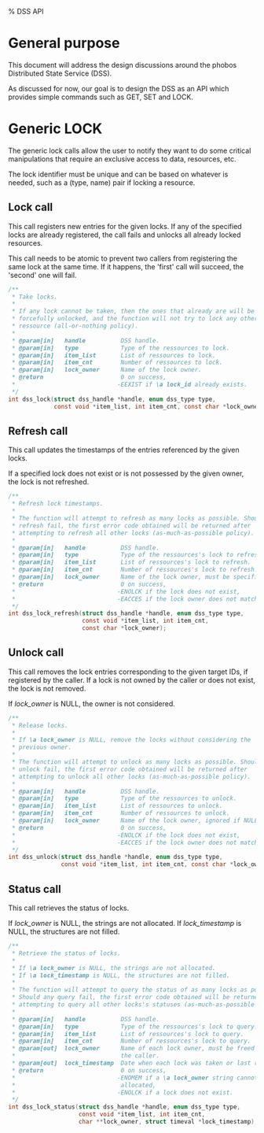 % DSS API

# General purpose
This document will address the design discussions around the phobos Distributed
State Service (DSS).

As discussed for now, our goal is to design the DSS as an API which provides
simple commands such as GET, SET and LOCK.

# Generic LOCK
The generic lock calls allow the user to notify they want to do some critical
manipulations that require an exclusive access to data, resources, etc.

The lock identifier must be unique and can be based on whatever is needed,
such as a (type, name) pair if locking a resource.

## Lock call
This call registers new entries for the given locks. If any of the specified
locks are already registered, the call fails and unlocks all already locked
resources.

This call needs to be atomic to prevent two callers from registering the same
lock at the same time. If it happens, the 'first' call will succeed, the
'second' one will fail.

```c
/**
 * Take locks.
 *
 * If any lock cannot be taken, then the ones that already are will be
 * forcefully unlocked, and the function will not try to lock any other
 * ressource (all-or-nothing policy).
 *
 * @param[in]   handle          DSS handle.
 * @param[in]   type            Type of the ressources to lock.
 * @param[in]   item_list       List of ressources to lock.
 * @param[in]   item_cnt        Number of ressources to lock.
 * @param[in]   lock_owner      Name of the lock owner.
 * @return                      0 on success,
 *                             -EEXIST if \a lock_id already exists.
 */
int dss_lock(struct dss_handle *handle, enum dss_type type,
             const void *item_list, int item_cnt, const char *lock_owner);
```

## Refresh call
This call updates the timestamps of the entries referenced by the given locks.

If a specified lock does not exist or is not possessed by the given owner,
the lock is not refreshed.

```c
/**
 * Refresh lock timestamps.
 *
 * The function will attempt to refresh as many locks as possible. Should any
 * refresh fail, the first error code obtained will be returned after
 * attempting to refresh all other locks (as-much-as-possible policy).
 *
 * @param[in]   handle          DSS handle.
 * @param[in]   type            Type of the ressources's lock to refresh.
 * @param[in]   item_list       List of ressources's lock to refresh.
 * @param[in]   item_cnt        Number of ressources's lock to refresh.
 * @param[in]   lock_owner      Name of the lock owner, must be specified.
 * @return                      0 on success,
 *                             -ENOLCK if the lock does not exist,
 *                             -EACCES if the lock owner does not match.
 */
int dss_lock_refresh(struct dss_handle *handle, enum dss_type type,
                     const void *item_list, int item_cnt,
                     const char *lock_owner);
```

## Unlock call
This call removes the lock entries corresponding to the given target IDs, if
registered by the caller. If a lock is not owned by the caller or does not
exist, the lock is not removed.

If _lock_owner_ is NULL, the owner is not considered.

```c
/**
 * Release locks.
 *
 * If \a lock_owner is NULL, remove the locks without considering the
 * previous owner.
 *
 * The function will attempt to unlock as many locks as possible. Should any
 * unlock fail, the first error code obtained will be returned after
 * attempting to unlock all other locks (as-much-as-possible policy).
 *
 * @param[in]   handle          DSS handle.
 * @param[in]   type            Type of the ressources to unlock.
 * @param[in]   item_list       List of ressources to unlock.
 * @param[in]   item_cnt        Number of ressources to unlock.
 * @param[in]   lock_owner      Name of the lock owner, ignored if NULL.
 * @return                      0 on success,
 *                             -ENOLCK if the lock does not exist,
 *                             -EACCES if the lock owner does not match.
 */
int dss_unlock(struct dss_handle *handle, enum dss_type type,
               const void *item_list, int item_cnt, const char *lock_owner);
```

## Status call
This call retrieves the status of locks.

If _lock_owner_ is NULL, the strings are not allocated.
If _lock_timestamp_ is NULL, the structures are not filled.

```c
/**
 * Retrieve the status of locks.
 *
 * If \a lock_owner is NULL, the strings are not allocated.
 * If \a lock_timestamp is NULL, the structures are not filled.
 *
 * The function will attempt to query the status of as many locks as possible.
 * Should any query fail, the first error code obtained will be returned after
 * attempting to query all other locks's statuses (as-much-as-possible policy).
 *
 * @param[in]   handle          DSS handle.
 * @param[in]   type            Type of the ressources's lock to query.
 * @param[in]   item_list       List of ressources's lock to query.
 * @param[in]   item_cnt        Number of ressources's lock to query.
 * @param[out]  lock_owner      Name of each lock owner, must be freed by
 *                              the caller.
 * @param[out]  lock_timestamp  Date when each lock was taken or last refreshed.
 * @return                      0 on success,
 *                             -ENOMEM if a \a lock_owner string cannot be
 *                              allocated,
 *                             -ENOLCK if a lock does not exist.
 */
int dss_lock_status(struct dss_handle *handle, enum dss_type type,
                    const void *item_list, int item_cnt,
                    char **lock_owner, struct timeval *lock_timestamp);
```
